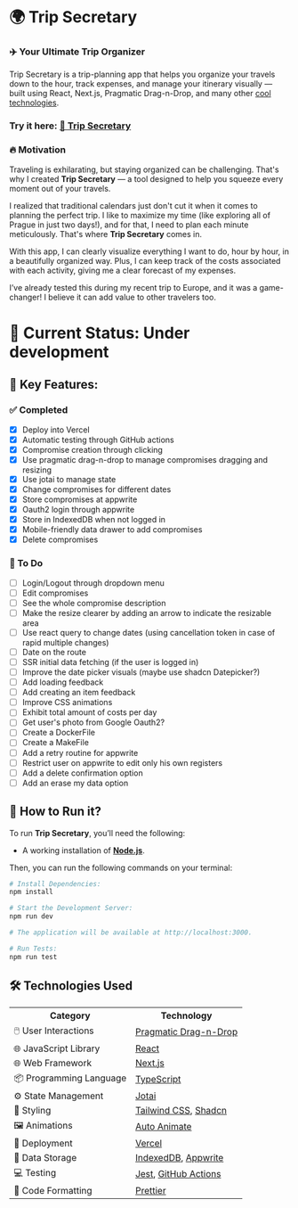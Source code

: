 # 🌍 Trip Secretary
### ✈️ Your Ultimate Trip Organizer

Trip Secretary is a trip-planning app that helps you organize your travels down to the hour, track expenses, and manage your itinerary visually — built using React, Next.js, Pragmatic Drag-n-Drop, and many other [cool technologies](#️-technologies-used).

### Try it here: [🔗 Trip Secretary](https://trip-secretary.vercel.app/)

### 🔥 Motivation
Traveling is exhilarating, but staying organized can be challenging. That's why I created **Trip Secretary** — a tool designed to help you squeeze every moment out of your travels.

I realized that traditional calendars just don't cut it when it comes to planning the perfect trip. I like to maximize my time (like exploring all of Prague in just two days!), and for that, I need to plan each minute meticulously. That's where **Trip Secretary** comes in.

With this app, I can clearly visualize everything I want to do, hour by hour, in a beautifully organized way. Plus, I can keep track of the costs associated with each activity, giving me a clear forecast of my expenses.

I’ve already tested this during my recent trip to Europe, and it was a game-changer! I believe it can add value to other travelers too.

# 🚧 Current Status: **Under development**

## 🎯 Key Features:

### ✅ Completed
* [x] Deploy into Vercel
* [x] Automatic testing through GitHub actions
* [x] Compromise creation through clicking
* [x] Use pragmatic drag-n-drop to manage compromises dragging and resizing
* [x] Use jotai to manage state
* [x] Change compromises for different dates
* [x] Store compromises at appwrite
* [x] Oauth2 login through appwrite
* [x] Store in IndexedDB when not logged in
* [x] Mobile-friendly data drawer to add compromises
* [x] Delete compromises

### 📝 To Do
* [ ] Login/Logout through dropdown menu
* [ ] Edit compromises
* [ ] See the whole compromise description
* [ ] Make the resize clearer by adding an arrow to indicate the resizable area
* [ ] Use react query to change dates (using cancellation token in case of rapid multiple changes)
* [ ] Date on the route
* [ ] SSR initial data fetching (if the user is logged in)
* [ ] Improve the date picker visuals (maybe use shadcn Datepicker?)
* [ ] Add loading feedback
* [ ] Add creating an item feedback
* [ ] Improve CSS animations
* [ ] Exhibit total amount of costs per day
* [ ] Get user's photo from Google Oauth2?
* [ ] Create a DockerFile
* [ ] Create a MakeFile
* [ ] Add a retry routine for appwrite
* [ ] Restrict user on appwrite to edit only his own registers
* [ ] Add a delete confirmation option
* [ ] Add an erase my data option

## 🚀 How to Run it?

To run **Trip Secretary**, you’ll need the following:

- A working installation of **[Node.js](https://nodejs.org/)**.


Then, you can run the following commands on your terminal:

```bash
# Install Dependencies:
npm install 

# Start the Development Server:
npm run dev

# The application will be available at http://localhost:3000.

# Run Tests:
npm run test
```

## 🛠️ Technologies Used

<table style="width:100%">
  <tr>
    <th>Category</th>
    <th>Technology</th>
  </tr>
  <tr>
    <td>🖱️ User Interactions</td>
    <td><a href="https://github.com/atlassian/pragmatic-drag-and-drop">Pragmatic Drag-n-Drop</a></td>
  </tr>
  <tr>
    <td>🌐 JavaScript Library</td>
    <td><a href="https://react.dev/">React</a></td>
  </tr>
  <tr>
    <td>🌐 Web Framework</td>
    <td><a href="https://nextjs.org/">Next.js</a></td>
  </tr>
  <tr>
    <td>📦 Programming Language</td>
    <td><a href="https://www.typescriptlang.org/">TypeScript</a></td>
  </tr>
  <tr>
    <td>⚙️ State Management</td>
    <td><a href="https://jotai.org/">Jotai</a></td>
  </tr>
  <tr>
    <td>🎨 Styling</td>
    <td><a href="https://tailwindcss.com/">Tailwind CSS</a>, <a href="https://ui.shadcn.com/">Shadcn</a></td>
  </tr>
  <tr>
    <td>🖼️ Animations</td>
    <td><a href="https://auto-animate.formkit.com/">Auto Animate</a></td>
  </tr>
  <tr>
    <td>🚀 Deployment</td>
    <td><a href="https://vercel.com/">Vercel</a></td>
  </tr>
  <tr>
    <td>📂 Data Storage</td>
    <td><a href="https://www.w3.org/TR/IndexedDB/">IndexedDB</a>, <a href="https://appwrite.io/">Appwrite</a></td>
  </tr>
  <tr>
    <td>💻 Testing</td>
    <td><a href="https://jestjs.io/">Jest</a>, <a href="https://github.com/features/actions">GitHub Actions</a></td>
  </tr>
  <tr>
    <td>🔧 Code Formatting</td>
    <td><a href="https://prettier.io/">Prettier</a></td>
  </tr>
</table>
